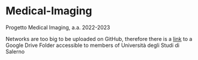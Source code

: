 # Medical-Imaging
Progetto Medical Imaging, a.a. 2022-2023

Networks are too big to be uploaded on GitHub, therefore there is a [link](https://drive.google.com/drive/folders/1ucfmfyq5BV9XNvvPFlwA5JQjxJ__9RKQ?usp=share_link) to a Google Drive Folder accessible to members of Università degli Studi di Salerno

